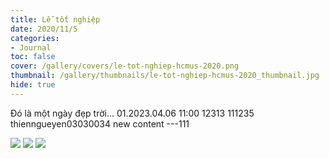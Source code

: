 ```yaml
---
title: Lễ tốt nghiệp
date: 2020/11/5
categories:
- Journal
toc: false
cover: /gallery/covers/le-tot-nghiep-hcmus-2020.png
thumbnail: /gallery/thumbnails/le-tot-nghiep-hcmus-2020_thumbnail.jpg
hide: true
---
```

Đó là một ngày đẹp trời...
01.2023.04.06 11:00
12313
111235
thienngueyen03030034
new content ---111
<!-- more -->
<div class="justified-gallery">

![](https://thiennguyenpro.files.wordpress.com/2021/08/1.jpg?w=1200)
![](https://thiennguyenpro.files.wordpress.com/2021/08/2.jpg?w=1200)
![](https://thiennguyenpro.files.wordpress.com/2021/08/3.jpg?w=1200)

</div>
